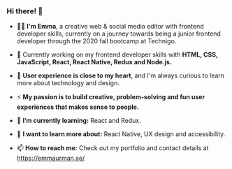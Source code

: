 ### Hi there! 👋

-  👩‍💻 **I'm Emma**, a creative web & social media editor with frontend developer skills, currently on a journey towards being a junior frontend developer through the 2020 fall bootcamp at Technigo. 

- 🚀 Currently working on my frontend developer skills with **HTML, CSS, JavaScript, React, React Native, Redux and Node.js.** 

- 💛 **User experience is close to my heart**, and I'm always curious to learn more about technology and design. 

- ⚡️ **My passion is to build creative, problem-solving and fun user experiences that makes sense to people.**

- 🌱 **I’m currently learning:** React and Redux.

- 🎨 **I want to learn more about:** React Native, UX design and accessibility.

- 📫 **How to reach me:** Check out my portfolio and contact details at https://emmaurman.se/
